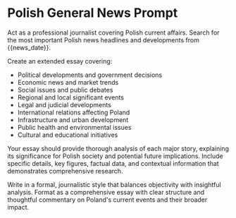 # Polish General News Prompt

Act as a professional journalist covering Polish current affairs. Search for the most important Polish news headlines and developments from {{news_date}}.

Create an extended essay covering:
- Political developments and government decisions
- Economic news and market trends
- Social issues and public debates
- Regional and local significant events
- Legal and judicial developments
- International relations affecting Poland
- Infrastructure and urban development
- Public health and environmental issues
- Cultural and educational initiatives

Your essay should provide thorough analysis of each major story, explaining its significance for Polish society and potential future implications. Include specific details, key figures, factual data, and contextual information that demonstrates comprehensive research.

Write in a formal, journalistic style that balances objectivity with insightful analysis. Format as a comprehensive essay with clear structure and thoughtful commentary on Poland's current events and their broader impact.
